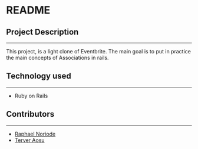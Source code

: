 # README

## Project Description
---
This project, is a light clone of Eventbrite. The main goal is to put in practice the main concepts of Associations in rails.

## Technology used
---
- Ruby on Rails

## Contributors
---
- [Raphael Noriode](https://github.com/Oghenebrume50)
- [Terver Aosu](https://github.com/truetechcode)
